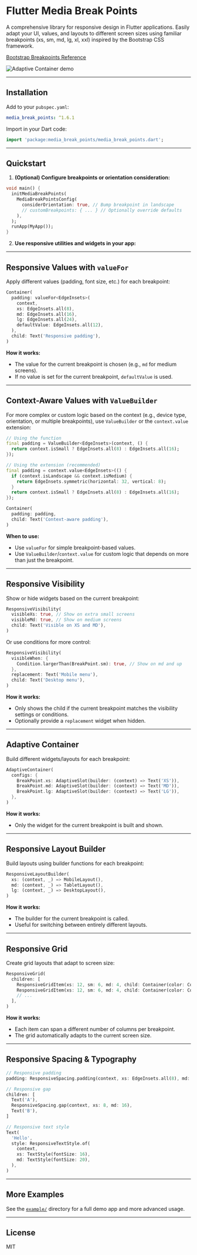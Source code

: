 # Flutter Media Break Points

A comprehensive library for responsive design in Flutter applications. Easily adapt your UI, values, and layouts to different screen sizes using familiar breakpoints (xs, sm, md, lg, xl, xxl) inspired by the Bootstrap CSS framework.

[Bootstrap Breakpoints Reference](https://getbootstrap.com/docs/4.1/layout/overview/#responsive-breakpoints)

![Adaptive Container demo](example/adaptive_container.gif)

---

## Installation

Add to your `pubspec.yaml`:

```yaml
media_break_points: ^1.6.1
```

Import in your Dart code:

```dart
import 'package:media_break_points/media_break_points.dart';
```




---

## Quickstart

1. **(Optional) Configure breakpoints or orientation consideration:**

```dart
void main() {
  initMediaBreakPoints(
    MediaBreakPointsConfig(
      considerOrientation: true, // Bump breakpoint in landscape
      // customBreakpoints: { ... } // Optionally override defaults
    ),
  );
  runApp(MyApp());
}
```

2. **Use responsive utilities and widgets in your app:**

---

## Responsive Values with `valueFor`

Apply different values (padding, font size, etc.) for each breakpoint:

```dart
Container(
  padding: valueFor<EdgeInsets>(
    context,
    xs: EdgeInsets.all(8),
    md: EdgeInsets.all(16),
    lg: EdgeInsets.all(24),
    defaultValue: EdgeInsets.all(12),
  ),
  child: Text('Responsive padding'),
)
```

**How it works:**
- The value for the current breakpoint is chosen (e.g., `md` for medium screens).
- If no value is set for the current breakpoint, `defaultValue` is used.

---

## Context-Aware Values with `ValueBuilder`

For more complex or custom logic based on the context (e.g., device type, orientation, or multiple breakpoints), use `ValueBuilder` or the `context.value` extension:

```dart
// Using the function
final padding = ValueBuilder<EdgeInsets>(context, () {
  return context.isSmall ? EdgeInsets.all(8) : EdgeInsets.all(16);
});

// Using the extension (recommended)
final padding = context.value<EdgeInsets>(() {
  if (context.isLandscape && context.isMedium) {
    return EdgeInsets.symmetric(horizontal: 32, vertical: 8);
  }
  return context.isSmall ? EdgeInsets.all(8) : EdgeInsets.all(16);
});

Container(
  padding: padding,
  child: Text('Context-aware padding'),
)
```

**When to use:**
- Use `valueFor` for simple breakpoint-based values.
- Use `ValueBuilder`/`context.value` for custom logic that depends on more than just the breakpoint.

---

## Responsive Visibility

Show or hide widgets based on the current breakpoint:

```dart
ResponsiveVisibility(
  visibleXs: true, // Show on extra small screens
  visibleMd: true, // Show on medium screens
  child: Text('Visible on XS and MD'),
)
```

Or use conditions for more control:

```dart
ResponsiveVisibility(
  visibleWhen: {
    Condition.largerThan(BreakPoint.sm): true, // Show on md and up
  },
  replacement: Text('Mobile menu'),
  child: Text('Desktop menu'),
)
```

**How it works:**
- Only shows the child if the current breakpoint matches the visibility settings or conditions.
- Optionally provide a `replacement` widget when hidden.

---

## Adaptive Container

Build different widgets/layouts for each breakpoint:

```dart
AdaptiveContainer(
  configs: {
    BreakPoint.xs: AdaptiveSlot(builder: (context) => Text('XS')),
    BreakPoint.md: AdaptiveSlot(builder: (context) => Text('MD')),
    BreakPoint.lg: AdaptiveSlot(builder: (context) => Text('LG')),
  },
)
```

**How it works:**
- Only the widget for the current breakpoint is built and shown.

---

## Responsive Layout Builder

Build layouts using builder functions for each breakpoint:

```dart
ResponsiveLayoutBuilder(
  xs: (context, _) => MobileLayout(),
  md: (context, _) => TabletLayout(),
  lg: (context, _) => DesktopLayout(),
)
```

**How it works:**
- The builder for the current breakpoint is called.
- Useful for switching between entirely different layouts.

---

## Responsive Grid

Create grid layouts that adapt to screen size:

```dart
ResponsiveGrid(
  children: [
    ResponsiveGridItem(xs: 12, sm: 6, md: 4, child: Container(color: Colors.red)),
    ResponsiveGridItem(xs: 12, sm: 6, md: 4, child: Container(color: Colors.blue)),
    // ...
  ],
)
```

**How it works:**
- Each item can span a different number of columns per breakpoint.
- The grid automatically adapts to the current screen size.

---

## Responsive Spacing & Typography

```dart
// Responsive padding
padding: ResponsiveSpacing.padding(context, xs: EdgeInsets.all(8), md: EdgeInsets.all(16)),

// Responsive gap
children: [
  Text('A'),
  ResponsiveSpacing.gap(context, xs: 8, md: 16),
  Text('B'),
]

// Responsive text style
Text(
  'Hello',
  style: ResponsiveTextStyle.of(
    context,
    xs: TextStyle(fontSize: 16),
    md: TextStyle(fontSize: 20),
  ),
)
```

---

## More Examples

See the [`example/`](example/) directory for a full demo app and more advanced usage.

---

## License

MIT

